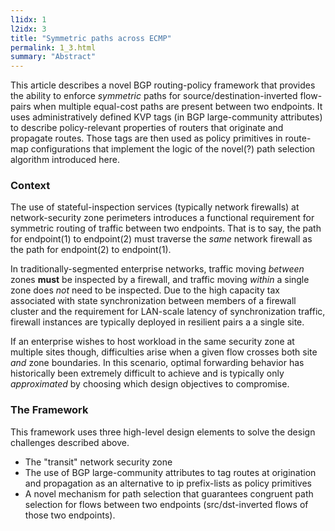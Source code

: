 ```yaml
---
l1idx: 1
l2idx: 3
title: "Symmetric paths across ECMP"
permalink: 1_3.html
summary: "Abstract"
---
```


This article describes a novel BGP routing-policy framework that provides the ability to enforce *symmetric* paths for source/destination-inverted flow-pairs when multiple equal-cost paths are present between two endpoints.  It uses administratively defined KVP tags (in BGP large-community attributes) to describe policy-relevant properties of routers that originate and propagate routes.  Those tags are then used as policy primitives in route-map configurations that implement the logic of the novel(?) path selection algorithm introduced here.

### Context

The use of stateful-inspection services (typically network firewalls) at network-security zone perimeters introduces a functional requirement for symmetric routing of traffic between two endpoints.  That is to say, the path for endpoint(1) to endpoint(2) must traverse the *same* network firewall as the path for endpoint(2) to endpoint(1).

In traditionally-segmented enterprise networks, traffic moving *between* zones **must** be inspected by a firewall, and traffic moving *within* a single zone does *not* need to be inspected.  Due to the high capacity tax associated with state synchronization between members of a firewall cluster and the requirement for LAN-scale latency of synchronization traffic, firewall instances are typically deployed in resilient pairs a a single site.

If an enterprise wishes to host workload in the same security zone at multiple sites though, difficulties arise when a given flow crosses both site *and* zone boundaries.  In this scenario, optimal forwarding behavior has historically been extremely difficult to achieve and is typically only *approximated* by choosing which design objectives to compromise.

### The Framework

This framework uses three high-level design elements to solve the design challenges described above.

- The "transit" network security zone
- The use of BGP large-community attributes to tag routes at origination and propagation as an alternative to ip prefix-lists as policy primitives
- A novel mechanism for path selection that guarantees congruent path selection for flows between two endpoints (src/dst-inverted flows of those two endpoints).
